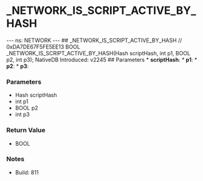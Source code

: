 # _NETWORK_IS_SCRIPT_ACTIVE_BY_HASH

--- ns: NETWORK --- ## _NETWORK_IS_SCRIPT_ACTIVE_BY_HASH  // 0xDA7DE67F5FE5EE13 BOOL _NETWORK_IS_SCRIPT_ACTIVE_BY_HASH(Hash scriptHash, int p1, BOOL p2, int p3);  NativeDB Introduced: v2245  ## Parameters * **scriptHash**: * **p1**: * **p2**: * **p3**:

### Parameters
* Hash scriptHash
* int p1
* BOOL p2
* int p3

### Return Value
* BOOL

### Notes
* Build: 811

